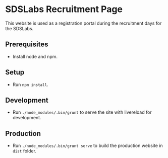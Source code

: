 # SDSLabs Recruitment Page
This website is used as a registration portal during the recruitment days for the SDSLabs.

## Prerequisites

- Install node and npm.

## Setup

- Run `npm install`.

## Development 

- Run `./node_modules/.bin/grunt` to serve the site with livereload for development.

## Production

- Run `./node_modules/.bin/grunt serve` to build the production website in `dist` folder.
